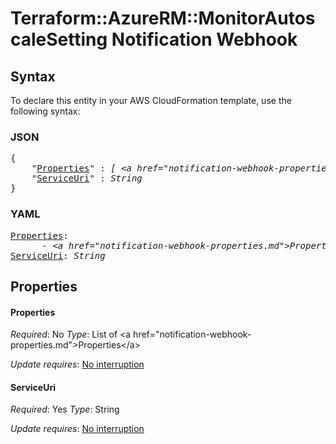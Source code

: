 # Terraform::AzureRM::MonitorAutoscaleSetting Notification Webhook

## Syntax

To declare this entity in your AWS CloudFormation template, use the following syntax:

### JSON

<pre>
{
    "<a href="#properties" title="Properties">Properties</a>" : <i>[ &lt;a href=&#34;notification-webhook-properties.md&#34;&gt;Properties&lt;/a&gt;, ... ]</i>,
    "<a href="#serviceuri" title="ServiceUri">ServiceUri</a>" : <i>String</i>
}
</pre>

### YAML

<pre>
<a href="#properties" title="Properties">Properties</a>: <i>
      - &lt;a href=&#34;notification-webhook-properties.md&#34;&gt;Properties&lt;/a&gt;</i>
<a href="#serviceuri" title="ServiceUri">ServiceUri</a>: <i>String</i>
</pre>

## Properties

#### Properties

_Required_: No
_Type_: List of &lt;a href=&#34;notification-webhook-properties.md&#34;&gt;Properties&lt;/a&gt;

_Update requires_: [No interruption](https://docs.aws.amazon.com/AWSCloudFormation/latest/UserGuide/using-cfn-updating-stacks-update-behaviors.html#update-no-interrupt)

#### ServiceUri

_Required_: Yes
_Type_: String

_Update requires_: [No interruption](https://docs.aws.amazon.com/AWSCloudFormation/latest/UserGuide/using-cfn-updating-stacks-update-behaviors.html#update-no-interrupt)

